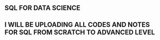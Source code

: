 ## SQL FOR DATA SCIENCE 

## I WILL BE UPLOADING ALL CODES AND NOTES FOR SQL FROM SCRATCH TO ADVANCED LEVEL 
